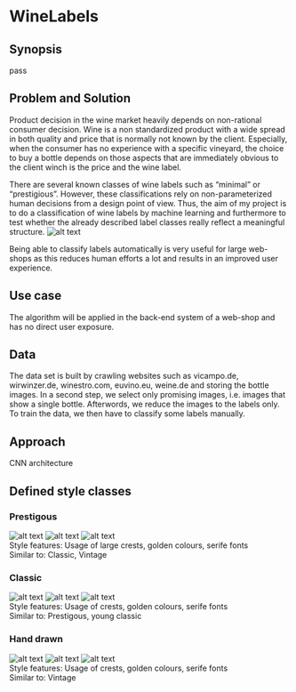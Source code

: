 # WineLabels
## Synopsis
pass

## Problem and Solution
Product decision in the wine market heavily depends on non-rational consumer decision. Wine is a non standardized product with a wide spread in both quality and price that is normally not known by the client. Especially, when the consumer has no experience with a specific vineyard, the choice to buy a bottle depends on those aspects that are immediately obvious to the client winch is the price and the wine label.

There are several known classes of wine labels such as “minimal” or “prestigious”. However, these classifications rely on non-parameterized human decisions from a design point of view. Thus, the aim of my project is to do a classification of wine labels by machine learning and furthermore to test whether the already described  label classes really reflect a meaningful structure.
![alt text](https://raw.githubusercontent.com/toeb83/WineLabels/master/labels.png)

Being able to classify labels automatically is very useful for large web-shops as this reduces human efforts a lot and results in an improved user experience.   

## Use case
The algorithm will be applied in the back-end system of a web-shop and has no direct user exposure.

## Data
The data set is built by crawling websites such as vicampo.de, wirwinzer.de, winestro.com, euvino.eu, weine.de and storing the bottle images.
In a second step, we select only promising images, i.e. images that show a single bottle. Afterwords, we reduce the images to the labels only.
To train the data, we then have to classify some labels manually.


## Approach
CNN architecture


## Defined style classes
### Prestigous
![alt text](https://raw.githubusercontent.com/toeb83/WineLabels/master/md_img/p1.png)
![alt text](https://raw.githubusercontent.com/toeb83/WineLabels/master/md_img/p2.png)
![alt text](https://raw.githubusercontent.com/toeb83/WineLabels/master/md_img/p3.png)
\
Style features: Usage of large crests, golden colours, serife fonts \
Similar to: Classic, Vintage

### Classic
![alt text](https://raw.githubusercontent.com/toeb83/WineLabels/master/md_img/c1.png)
![alt text](https://raw.githubusercontent.com/toeb83/WineLabels/master/md_img/c2.png)
![alt text](https://raw.githubusercontent.com/toeb83/WineLabels/master/md_img/c3.png)
\
Style features: Usage of crests, golden colours, serife fonts \
Similar to: Prestigous, young classic

### Hand drawn
![alt text](https://raw.githubusercontent.com/toeb83/WineLabels/master/md_img/h1.png)
![alt text](https://raw.githubusercontent.com/toeb83/WineLabels/master/md_img/h2.png)
![alt text](https://raw.githubusercontent.com/toeb83/WineLabels/master/md_img/h3.png)
\
Style features: Usage of crests, golden colours, serife fonts \
Similar to: Vintage
